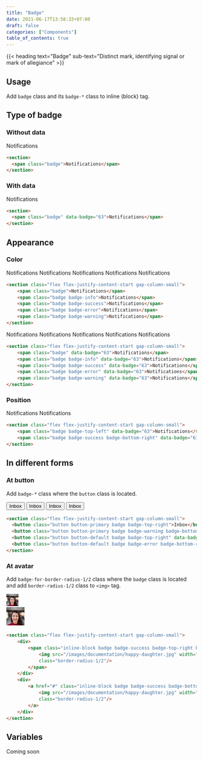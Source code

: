 ```yaml
---
title: "Badge"
date: 2021-06-17T13:58:33+07:00
draft: false
categories: ["Components"]
table_of_contents: true
---
```


{{< heading text="Badge" sub-text="Distinct mark, identifying signal or mark of allegiance" >}}

## Usage

Add `badge` class and its `badge-*` class to inline (block) tag.

## Type of badge

### Without data

<section>
    <span class="badge">Notifications</span>
</section>

```html
<section>
  <span class="badge">Notifications</span>
</section>
```

### With data

<section>
    <span class="badge" data-badge="63">Notifications</span>
</section>

```html
<section>
  <span class="badge" data-badge="63">Notifications</span>
</section>
```

## Appearance

### Color

<section class="flex flex-justify-content-start gap-column-small">
    <span class="badge">Notifications</span>
    <span class="badge badge-info">Notifications</span>
    <span class="badge badge-success">Notifications</span>
    <span class="badge badge-error">Notifications</span>
    <span class="badge badge-warning">Notifications</span>
</section>

``` html
<section class="flex flex-justify-content-start gap-column-small">
    <span class="badge">Notifications</span>
    <span class="badge badge-info">Notifications</span>
    <span class="badge badge-success">Notifications</span>
    <span class="badge badge-error">Notifications</span>
    <span class="badge badge-warning">Notifications</span>
</section>
```

<section class="flex flex-justify-content-start gap-column-small">
    <span class="badge" data-badge="63">Notifications</span>
    <span class="badge badge-info" data-badge="63">Notifications</span>
    <span class="badge badge-success" data-badge="63">Notifications</span>
    <span class="badge badge-error" data-badge="63">Notifications</span>
    <span class="badge badge-warning" data-badge="63">Notifications</span>
</section>

``` html
<section class="flex flex-justify-content-start gap-column-small">
    <span class="badge" data-badge="63">Notifications</span>
    <span class="badge badge-info" data-badge="63">Notifications</span>
    <span class="badge badge-success" data-badge="63">Notifications</span>
    <span class="badge badge-error" data-badge="63">Notifications</span>
    <span class="badge badge-warning" data-badge="63">Notifications</span>
</section>
```

### Position

<section class="flex flex-justify-content-start gap-column-small">
    <span class="badge badge-top-left" data-badge="63">Notifications</span>
    <span class="badge badge-success badge-bottom-right" data-badge="63">Notifications</span>
</section>

``` html
<section class="flex flex-justify-content-start gap-column-small">
    <span class="badge badge-top-left" data-badge="63">Notifications</span>
    <span class="badge badge-success badge-bottom-right" data-badge="63">Notifications</span>
</section>
```

## In different forms

### At button

Add `badge-*` class where the `button` class is located.

<section class="flex flex-justify-content-start gap-column-small">
    <button class="button button-primary badge badge-top-right">Inbox</button>
    <button class="button button-primary badge badge-warning badge-bottom-right">Inbox</button>
    <button class="button button-default badge badge-top-right" data-badge="5">Inbox</button>
    <button class="button button-default badge badge-error badge-bottom-right" data-badge="5">Inbox</button>
</section>

```html
<section class="flex flex-justify-content-start gap-column-small">
  <button class="button button-primary badge badge-top-right">Inbox</button>
  <button class="button button-primary badge badge-warning badge-bottom-right">Inbox</button>
  <button class="button button-default badge badge-top-right" data-badge="5">Inbox</button>
  <button class="button button-default badge badge-error badge-bottom-right" data-badge="5">Inbox</button>
</section>
```

### At avatar

Add `badge-for-border-radius-1/2` class where the `badge` class is located and add `border-radius-1/2` class to `<img>` tag.

<section class="flex flex-justify-content-start gap-column-small">
    <div>
        <span class="inline-block badge badge-success badge-top-right badge-for-border-radius-1/2">
            <img src="/images/documentation/happy-daughter.jpg" width="32" height="32"
            class="border-radius-1/2"/>
        </span>
    </div>
    <div>
        <a href="#" class="inline-block badge badge-success badge-bottom-right badge-for-border-radius-1/2">
            <img src="/images/documentation/happy-daughter.jpg" width="48" height="48"
            class="border-radius-1/2"/>
        </a>
    </div>
</section>

```html
<section class="flex flex-justify-content-start gap-column-small">
    <div>
        <span class="inline-block badge badge-success badge-top-right badge-for-border-radius-1/2">
            <img src="/images/documentation/happy-daughter.jpg" width="32" height="32"
            class="border-radius-1/2"/>
        </span>
    </div>
    <div>
        <a href="#" class="inline-block badge badge-success badge-bottom-right badge-for-border-radius-1/2">
            <img src="/images/documentation/happy-daughter.jpg" width="48" height="48"
            class="border-radius-1/2"/>
        </a>
    </div>
</section>
```

## Variables

Coming soon